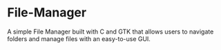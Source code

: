 # File-Manager
A simple File Manager built with C and GTK that allows users to navigate folders and manage files with an easy-to-use GUI.
